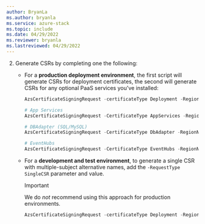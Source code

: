 ```yaml
---
author: BryanLa
ms.author: bryanla
ms.service: azure-stack
ms.topic: include
ms.date: 04/29/2022
ms.reviewer: bryanla
ms.lastreviewed: 04/29/2022
---
```


2. Generate CSRs by completing one the following:

   - For a **production deployment environment**, the first script will generate CSRs for deployment certificates, the second will generate CSRs for any optional PaaS services you've installed:

      ```powershell  
      AzsCertificateSigningRequest -certificateType Deployment -RegionName $regionName -FQDN $externalFQDN -OutputRequestPath $OutputDirectory -IdentitySystem $IdentitySystem
      ```

      ```powershell  
      # App Services
      AzsCertificateSigningRequest -CertificateType AppServices -RegionName $regionName -FQDN $externalFQDN -OutputRequestPath $OutputDirectory

      # DBAdapter (SQL/MySQL)
      AzsCertificateSigningRequest -CertificateType DbAdapter -RegionName $regionName -FQDN $externalFQDN -OutputRequestPath $OutputDirectory

      # EventHubs
      AzsCertificateSigningRequest -CertificateType EventHubs -RegionName $regionName -FQDN $externalFQDN -OutputRequestPath $OutputDirectory
      ```

   - For a **development and test environment**, to generate a single CSR with multiple-subject alternative names, add the `-RequestType SingleCSR` parameter and value. 

      > [!IMPORTANT]
      > We do *not* recommend using this approach for production environments.

      ```powershell  
      AzsCertificateSigningRequest -certificateType Deployment -RegionName $regionName -FQDN $externalFQDN -RequestType SingleCSR -OutputRequestPath $OutputDirectory -IdentitySystem $IdentitySystem
      ```
